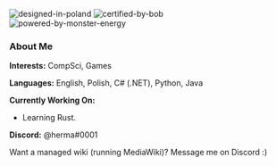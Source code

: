![designed-in-poland](https://user-images.githubusercontent.com/49307226/170814225-3a343242-f4d8-4a99-85a5-50fe37231f53.svg)
![certified-by-bob](https://user-images.githubusercontent.com/49307226/170814149-533bf12a-6656-484a-bcd6-f99c29f972dc.svg) <br>
![powered-by-monster-energy](https://user-images.githubusercontent.com/49307226/170814156-8b932ac1-65ff-48c9-b52e-404977b3ce4f.svg)

### About Me

**Interests:** CompSci, Games

**Languages:** English, Polish, C# (.NET), Python, Java

**Currently Working On:**
* Learning Rust.
<!--* [Vergil 🤺](https://github.com/hermaplusplus/vergil), a Discord bot to make Devil May Cry references.
* [Stella Nova ⭐](https://github.com/hermaplusplus/StellaNova), a [Space Station 13 🧰](https://spacestation13.com/) game server.
* [RockStar 🎸](https://github.com/StoneAndStar/RockStar), a Fallout 13 (based on Space Station 13) game server.
* [BungaStone🧔](https://github.com/StoneAndStar/BungaStone), a Fallout 13 rebase.
* Finding a project to cure my boredom...-->

**Discord:** @herma#0001

<!-- **Promoting:** [Blåhaj 🦈](https://www.ikea.com/gb/en/p/blahaj-soft-toy-shark-30373588/) -->

Want a managed wiki (running MediaWiki)? Message me on Discord :)

<!-- [![@herma's Holopin board](https://holopin.io/api/user/board?user=herma)](https://holopin.io/@herma) -->

<!--
**hermaplusplus/hermaplusplus** is a ✨ _special_ ✨ repository because its `README.md` (this file) appears on your GitHub profile.

Here are some ideas to get you started:

- 🔭 I’m currently working on ...
- 🌱 I’m currently learning ...
- 👯 I’m looking to collaborate on ...
- 🤔 I’m looking for help with ...
- 💬 Ask me about ...
- 📫 How to reach me: ...
- 😄 Pronouns: ...
- ⚡ Fun fact: ...
-->
